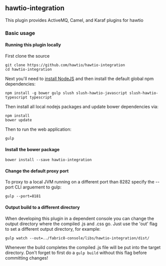 ## hawtio-integration

This plugin provides ActiveMQ, Camel, and Karaf plugins for hawtio

### Basic usage

#### Running this plugin locally

First clone the source

    git clone https://github.com/hawtio/hawtio-integration
    cd hawtio-integration

Next you'll need to [install NodeJS](http://nodejs.org/download/) and then install the default global npm dependencies:

    npm install -g bower gulp slush slush-hawtio-javascript slush-hawtio-typescript typescript

Then install all local nodejs packages and update bower dependencies via:

    npm install
    bower update

Then to run the web application:

    gulp

#### Install the bower package

`bower install --save hawtio-integration`

#### Change the default proxy port

To proxy to a local JVM running on a different port than 8282 specify the --port CLI arguement to gulp:

`gulp --port=8181`

#### Output build to a different directory

When developing this plugin in a dependent console you can change the output directory where the compiled .js and .css go.  Just use the 'out' flag to set a different output directory, for example:

`gulp watch --out=../fabric8-console/libs/hawtio-integration/dist/`

Whenever the build completes the compiled .js file will be put into the target directory.  Don't forget to first do a `gulp build` without this flag before committing changes!



